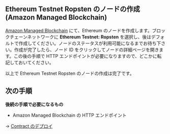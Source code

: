## Ethereum Testnet Ropsten のノードの作成 (Amazon Managed Blockchain)

[Amazon Managed Blockchain](https://console.aws.amazon.com/managedblockchain/home#joinNetwork) にて、Ethereum のノードを作成します。ブロックチェーンネットワークに **Ethereum Testnet: Ropsten** を選択し、後はデフォルトで作成してください。ノードのステータスが利用可能になるまでお待ち下さい。作成が完了したら、ノード ID をクリックしてノードの詳細ページを開きます。この後の手順で HTTP エンドポイントが必要になりますので、どこかに転記しておいてください。

以上で Ethereum Testnet Ropsten のノードの作成は完了です。

## 次の手順

**後続の手順で必要になるもの**
- Amazon Managed Blockchain の HTTP エンドポイント

-> [Contract のデプロイ](/docs/ja/DOCS_02_DEPLOY_CONTRACT.md)

